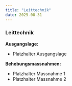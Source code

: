 ```yaml
---
title: "Leittechnik"
date: 2025-08-31
---
```


### Leittechnik

**Ausgangslage:**

- Platzhalter Ausgangslage

**Behebungsmassnahmen:**

- Platzhalter Massnahme 1
- Platzhalter Massnahme 2

